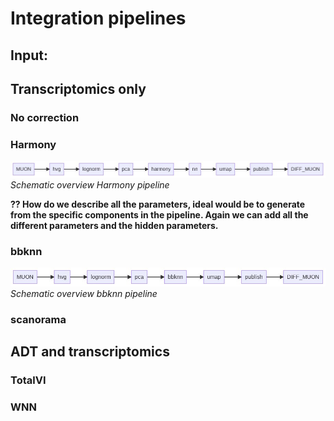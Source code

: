 # Integration pipelines

Input: 
- 

## Transcriptomics only

### No correction

### Harmony

![Integration overview Harmony pipeline](../figures/harmony-integration.png)
_Schematic overview Harmony pipeline_


__?? How do we describe all the parameters, ideal would be to generate from the specific components in the pipeline. Again we can add all the different parameters and the hidden parameters.__

### bbknn

![Integration overview bbknn pipeline](../figures/bbknn-integration.png)
_Schematic overview bbknn pipeline_



### scanorama


## ADT and transcriptomics

### TotalVI

### WNN



